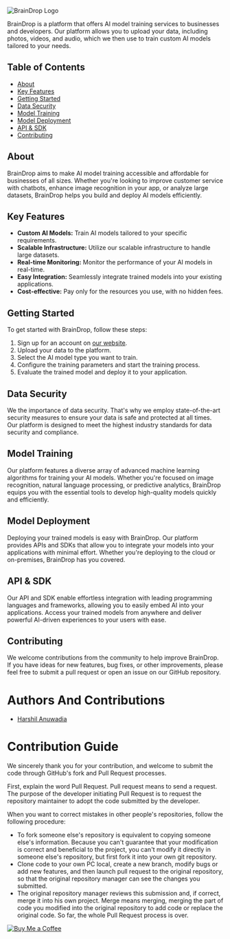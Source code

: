 ![BrainDrop Logo](https://braindrop.me/assets/img/icons8-heygen-1024.png)

BrainDrop is a platform that offers AI model training services to businesses and developers. Our platform allows you to upload your data, including photos, videos, and audio, which we then use to train custom AI models tailored to your needs.

## Table of Contents

- [About](#about)
- [Key Features](#key-features)
- [Getting Started](#getting-started)
- [Data Security](#data-security)
- [Model Training](#model-training)
- [Model Deployment](#model-deployment)
- [API & SDK](#api--sdk)
- [Contributing](#contributing)

## About

BrainDrop aims to make AI model training accessible and affordable for businesses of all sizes. Whether you're looking to improve customer service with chatbots, enhance image recognition in your app, or analyze large datasets, BrainDrop helps you build and deploy AI models efficiently.

## Key Features

- **Custom AI Models:** Train AI models tailored to your specific requirements.
- **Scalable Infrastructure:** Utilize our scalable infrastructure to handle large datasets.
- **Real-time Monitoring:** Monitor the performance of your AI models in real-time.
- **Easy Integration:** Seamlessly integrate trained models into your existing applications.
- **Cost-effective:** Pay only for the resources you use, with no hidden fees.

## Getting Started

To get started with BrainDrop, follow these steps:
1. Sign up for an account on [our website](https://braindrop.me).
2. Upload your data to the platform.
3. Select the AI model type you want to train.
4. Configure the training parameters and start the training process.
5. Evaluate the trained model and deploy it to your application.

## Data Security

We the importance of data security. That's why we employ state-of-the-art security measures to ensure your data is safe and protected at all times. Our platform is designed to meet the highest industry standards for data security and compliance.

## Model Training

Our platform features a diverse array of advanced machine learning algorithms for training your AI models. Whether you're focused on image recognition, natural language processing, or predictive analytics, BrainDrop equips you with the essential tools to develop high-quality models quickly and efficiently.

## Model Deployment

Deploying your trained models is easy with BrainDrop. Our platform provides APIs and SDKs that allow you to integrate your models into your applications with minimal effort. Whether you're deploying to the cloud or on-premises, BrainDrop has you covered.

## API & SDK

Our API and SDK enable effortless integration with leading programming languages and frameworks, allowing you to easily embed AI into your applications. Access your trained models from anywhere and deliver powerful AI-driven experiences to your users with ease.

## Contributing

We welcome contributions from the community to help improve BrainDrop. If you have ideas for new features, bug fixes, or other improvements, please feel free to submit a pull request or open an issue on our GitHub repository.

# Authors And Contributions

- [Harshil Anuwadia](https://github.com/Harshil-Anuwadia)

#  Contribution Guide

We sincerely thank you for your contribution, and welcome to submit the code through GitHub's fork and Pull Request processes.

First, explain the word Pull Request. Pull request means to send a request. The purpose of the developer initiating Pull Request is to request the repository maintainer to adopt the code submitted by the developer.

When you want to correct mistakes in other people's repositories, follow the following procedure:

- To fork someone else's repository is equivalent to copying someone else's information. Because you can't guarantee that your modification is correct and beneficial to the project, you can't modify it directly in someone else's repository, but first fork it into your own git repository.
- Clone code to your own PC local, create a new branch, modify bugs or add new features, and then launch pull request to the original repository, so that the original repository manager can see the changes you submitted.
- The original repository manager reviews this submission and, if correct, merge it into his own project. Merge means merging, merging the part of code you modified into the original repository to add code or replace the original code. So far, the whole Pull Request process is over.

[![Buy Me a Coffee](https://img.shields.io/badge/Buy%20Me%20a%20Coffee-yellow?style=for-the-badge&logo=buy-me-a-coffee)](https://www.buymeacoffee.com/harshilanuwadia)
